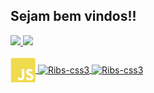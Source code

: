 ## Sejam bem vindos!!
<div>
  <a href="https://github.com/RibsDan">
  <img height="180em" src="https://github-readme-stats.vercel.app/api?username=RibsDan&show_icons=true&theme=dracula&include_all_commits=true&count_private=true"/>
  <img height="180em" src="https://github-readme-stats.vercel.app/api/top-langs/?username=RibsDan&layout=compact&langs_count=7&theme=dracula"/>
</div>

<div style = "display: inline_block"> <br>
  <img align="center" alt="Ribs-Js" height="40" width="40" src="https://raw.githubusercontent.com/devicons/devicon/master/icons/javascript/javascript-plain.svg">

<img align="center" alt="Ribs-css3" height="60" width="75" src="https://cdn.jsdelivr.net/gh/devicons/devicon/icons/css3/css3-original-wordmark.svg">

<img align="center" alt="Ribs-css3" height="40" width="40" src="https://cdn.jsdelivr.net/gh/devicons/devicon/icons/html5/html5-original.svg">



</div>
